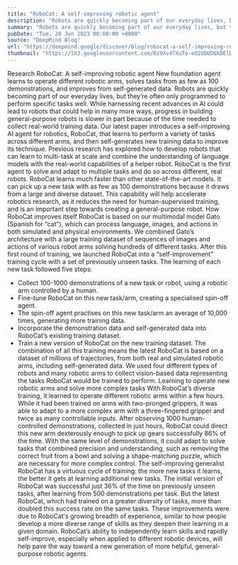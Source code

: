 ```yaml
---
title: "RoboCat: A self-improving robotic agent"
description: "Robots are quickly becoming part of our everyday lives, but they’re often only programmed to perform specific tasks well. While harnessing recent advances in AI could lead to robots that could help in many more ways, progress in building general-purpose robots is slower in part because of the time needed to collect real-world training data. Our latest paper introduces a self-improving AI agent for robotics, RoboCat, that learns to perform a variety of tasks across different arms, and then self-generates new training data to improve its technique."
summary: "Robots are quickly becoming part of our everyday lives, but they’re often only programmed to perform specific tasks well"
pubDate: "Tue, 20 Jun 2023 00:00:00 +0000"
source: "DeepMind Blog"
url: "https://deepmind.google/discover/blog/robocat-a-self-improving-robotic-agent/"
thumbnail: "https://lh3.googleusercontent.com/Rz9Xv4TXuTe-eO2UDUD6kDElDB5wDE2b2hEU1liUAi0AyiTwQ81mLMigXg3kueWrHoqeNctRO5-EMprZDRnXcaL8snfqHwDqgQpw_qB3VEvoO_jCCzI=w528-h297-n-nu-rw"
---
```


Research
RoboCat: A self-improving robotic agent
New foundation agent learns to operate different robotic arms, solves tasks from as few as 100 demonstrations, and improves from self-generated data.
Robots are quickly becoming part of our everyday lives, but they’re often only programmed to perform specific tasks well. While harnessing recent advances in AI could lead to robots that could help in many more ways, progress in building general-purpose robots is slower in part because of the time needed to collect real-world training data.
Our latest paper introduces a self-improving AI agent for robotics, RoboCat, that learns to perform a variety of tasks across different arms, and then self-generates new training data to improve its technique.
Previous research has explored how to develop robots that can learn to multi-task at scale and combine the understanding of language models with the real-world capabilities of a helper robot. RoboCat is the first agent to solve and adapt to multiple tasks and do so across different, real robots.
RoboCat learns much faster than other state-of-the-art models. It can pick up a new task with as few as 100 demonstrations because it draws from a large and diverse dataset. This capability will help accelerate robotics research, as it reduces the need for human-supervised training, and is an important step towards creating a general-purpose robot.
How RoboCat improves itself
RoboCat is based on our multimodal model Gato (Spanish for “cat”), which can process language, images, and actions in both simulated and physical environments. We combined Gato’s architecture with a large training dataset of sequences of images and actions of various robot arms solving hundreds of different tasks.
After this first round of training, we launched RoboCat into a “self-improvement” training cycle with a set of previously unseen tasks. The learning of each new task followed five steps:
- Collect 100-1000 demonstrations of a new task or robot, using a robotic arm controlled by a human.
- Fine-tune RoboCat on this new task/arm, creating a specialised spin-off agent.
- The spin-off agent practises on this new task/arm an average of 10,000 times, generating more training data.
- Incorporate the demonstration data and self-generated data into RoboCat’s existing training dataset.
- Train a new version of RoboCat on the new training dataset.
The combination of all this training means the latest RoboCat is based on a dataset of millions of trajectories, from both real and simulated robotic arms, including self-generated data. We used four different types of robots and many robotic arms to collect vision-based data representing the tasks RoboCat would be trained to perform.
Learning to operate new robotic arms and solve more complex tasks
With RoboCat’s diverse training, it learned to operate different robotic arms within a few hours. While it had been trained on arms with two-pronged grippers, it was able to adapt to a more complex arm with a three-fingered gripper and twice as many controllable inputs.
After observing 1000 human-controlled demonstrations, collected in just hours, RoboCat could direct this new arm dexterously enough to pick up gears successfully 86% of the time. With the same level of demonstrations, it could adapt to solve tasks that combined precision and understanding, such as removing the correct fruit from a bowl and solving a shape-matching puzzle, which are necessary for more complex control.
The self-improving generalist
RoboCat has a virtuous cycle of training: the more new tasks it learns, the better it gets at learning additional new tasks. The initial version of RoboCat was successful just 36% of the time on previously unseen tasks, after learning from 500 demonstrations per task. But the latest RoboCat, which had trained on a greater diversity of tasks, more than doubled this success rate on the same tasks.
These improvements were due to RoboCat's growing breadth of experience, similar to how people develop a more diverse range of skills as they deepen their learning in a given domain. RoboCat’s ability to independently learn skills and rapidly self-improve, especially when applied to different robotic devices, will help pave the way toward a new generation of more helpful, general-purpose robotic agents.